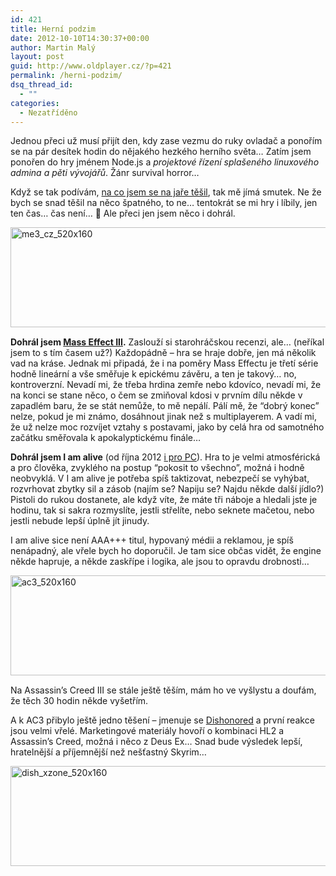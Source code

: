 ```yaml
---
id: 421
title: Herní podzim
date: 2012-10-10T14:30:37+00:00
author: Martin Malý
layout: post
guid: http://www.oldplayer.cz/?p=421
permalink: /herni-podzim/
dsq_thread_id:
  - ""
categories:
  - Nezatříděno
---
```

Jednou přeci už musí přijít den, kdy zase vezmu do ruky ovladač a ponořím se na pár desítek hodin do nějakého hezkého herního světa&#8230; Zatím jsem ponořen do hry jménem Node.js a _projektové řízení splašeného linuxového admina a pěti vývojářů_. Žánr survival horror&#8230;

<!--more-->

Když se tak podívám, [na co jsem se na jaře těšil](http://www.oldplayer.cz/le-herni-teseni-2012/), tak mě jímá smutek. Ne že bych se snad těšil na něco špatného, to ne&#8230; tentokrát se mi hry i líbily, jen ten čas&#8230; čas není&#8230; 🙁 Ale přeci jen jsem něco i dohrál.

<a href="http://www.xzone.cz/mass-effect-3.php3?a_aid=gamer&a_bid=4038d504" target="_top"><img title="me3_cz_520x160" src="http://www.oldplayer.cz/wp-content/uploads/2012/10/me3_cz_520x160.jpg" alt="me3_cz_520x160" width="520" height="160" /></a><img style="border: 0" src="http://www.oldplayer.cz/wp-content/uploads/2012/10/imp.phpa_aidgamerampa_bid4038d504" alt="" width="1" height="1" />

**Dohrál jsem <a href="http://www.xzone.cz/mass-effect-3.php3?a_aid=gamer&a_bid=4038d504" target="_top">Mass Effect III</a>.** Zaslouží si starohráčskou recenzi, ale&#8230; (neříkal jsem to s tím časem už?) Každopádně &#8211; hra se hraje dobře, jen má několik vad na kráse. Jednak mi připadá, že i na poměry Mass Effectu je třetí série hodně lineární a vše směřuje k epickému závěru, a ten je takový&#8230; no, kontroverzní. Nevadí mi, že třeba hrdina zemře nebo kdovíco, nevadí mi, že na konci se stane něco, o čem se zmiňoval kdosi v prvním dílu někde v zapadlém baru, že se stát nemůže, to mě nepálí. Pálí mě, že &#8220;dobrý konec&#8221; nelze, pokud je mi známo, dosáhnout jinak než s multiplayerem. A vadí mi, že už nelze moc rozvíjet vztahy s postavami, jako by celá hra od samotného začátku směřovala k apokalyptickému finále&#8230;

**Dohrál jsem I am alive** (od října 2012 [i pro PC](http://www.xzone.cz/nahledgame.php3?idg=3199)). Hra to je velmi atmosférická a pro člověka, zvyklého na postup &#8220;pokosit to všechno&#8221;, možná i hodně neobvyklá. V I am alive je potřeba spíš taktizovat, nebezpečí se vyhýbat, rozvrhovat zbytky sil a zásob (najím se? Napiju se? Najdu někde další jídlo?) Pistoli do rukou dostanete, ale když víte, že máte tři náboje a hledali jste je hodinu, tak si sakra rozmyslíte, jestli střelíte, nebo seknete mačetou, nebo jestli nebude lepší úplně jít jinudy.

I am alive sice není AAA+++ titul, hypovaný médii a reklamou, je spíš nenápadný, ale vřele bych ho doporučil. Je tam sice občas vidět, že engine někde hapruje, a někde zaskřípe i logika, ale jsou to opravdu drobnosti&#8230;

<a href="http://www.xzone.cz/hledat.php3?search=Assassins+Creed+3&x=0&y=0&a_aid=gamer&a_bid=904f6ed8" target="_top"><img title="ac3_520x160" src="http://www.oldplayer.cz/wp-content/uploads/2012/10/ac3_520x160.jpg" alt="ac3_520x160" width="520" height="160" /></a><img style="border: 0" src="http://www.oldplayer.cz/wp-content/uploads/2012/10/imp.phpa_aidgamerampa_bid904f6ed8" alt="" width="1" height="1" />

Na Assassin&#8217;s Creed III se stále ještě těším, mám ho ve vyšlystu a doufám, že těch 30 hodin někde vyšetřím.

A k AC3 přibylo ještě jedno těšení &#8211; jmenuje se [Dishonored](http://games.tiscali.cz/oznameni/dishonored-nova-hra-od-tvurcu-arx-fatalis-half-life-2-a-deus-ex-56278) a první reakce jsou velmi vřelé. Marketingové materiály hovoří o kombinaci HL2 a Assassin&#8217;s Creed, možná i něco z Deus Ex&#8230; Snad bude výsledek lepší, hratelnější a příjemnější než nešťastný Skyrim&#8230;

<a href="http://www.xzone.cz/dishonored-xzone-edice.php3?a_aid=gamer&a_bid=ce84f6e4" target="_top"><img title="dish_xzone_520x160" src="http://www.oldplayer.cz/wp-content/uploads/2012/10/dish_xzone_520x160.jpg" alt="dish_xzone_520x160" width="520" height="160" /></a><img style="border: 0" src="http://www.oldplayer.cz/wp-content/uploads/2012/10/imp.phpa_aidgamerampa_bidce84f6e4" alt="" width="1" height="1" />

<div id="google_plus_one">
  <g:plusone></g:plusone>
</div>

<div id="fb_send_like">
</div>